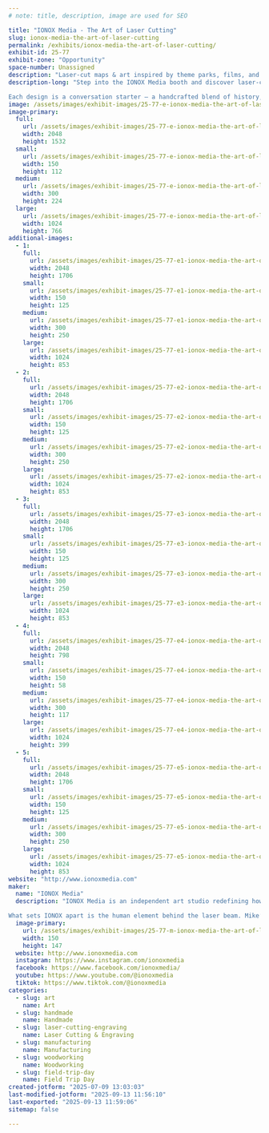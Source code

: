 ```yaml
---
# note: title, description, image are used for SEO

title: "IONOX Media - The Art of Laser Cutting"
slug: ionox-media-the-art-of-laser-cutting
permalink: /exhibits/ionox-media-the-art-of-laser-cutting/
exhibit-id: 25-77
exhibit-zone: "Opportunity"
space-number: Unassigned
description: "Laser-cut maps & art inspired by theme parks, films, and nostalgic places."
description-long: "Step into the IONOX Media booth and discover laser-cut art that captures the magic of the places and stories you love. From detailed topographic maps of legendary theme parks and resorts to imaginative tributes to iconic movies, every piece is crafted with precision and a deep respect for nostalgia. Using advanced laser technology, Mike and Kara transform wood into layered works that feel both modern and timeless.

Each design is a conversation starter — a handcrafted blend of history, pop culture, and storytelling. Whether you’re a lifelong fan of theme parks, a movie buff, or just someone who appreciates unique art, IONOX Media’s creations invite you to revisit your favorite memories in a whole new way. Come see how lasers, craftsmanship, and a spark of imagination can bring your favorite worlds to life!"
image: /assets/images/exhibit-images/25-77-e-ionox-media-the-art-of-laser-cutting-ionox-booth-1-300x224.jpg
image-primary: 
  full:
    url: /assets/images/exhibit-images/25-77-e-ionox-media-the-art-of-laser-cutting-ionox-booth-1-full.jpg
    width: 2048
    height: 1532
  small:
    url: /assets/images/exhibit-images/25-77-e-ionox-media-the-art-of-laser-cutting-ionox-booth-1-150x112.jpg
    width: 150
    height: 112
  medium:
    url: /assets/images/exhibit-images/25-77-e-ionox-media-the-art-of-laser-cutting-ionox-booth-1-300x224.jpg
    width: 300
    height: 224
  large:
    url: /assets/images/exhibit-images/25-77-e-ionox-media-the-art-of-laser-cutting-ionox-booth-1-1024x766.jpg
    width: 1024
    height: 766
additional-images: 
  - 1:
    full:
      url: /assets/images/exhibit-images/25-77-e1-ionox-media-the-art-of-laser-cutting-7c573e7b-feba-4781-86bc-ad039e9f3e8b-full.jpg
      width: 2048
      height: 1706
    small:
      url: /assets/images/exhibit-images/25-77-e1-ionox-media-the-art-of-laser-cutting-7c573e7b-feba-4781-86bc-ad039e9f3e8b-150x125.jpg
      width: 150
      height: 125
    medium:
      url: /assets/images/exhibit-images/25-77-e1-ionox-media-the-art-of-laser-cutting-7c573e7b-feba-4781-86bc-ad039e9f3e8b-300x250.jpg
      width: 300
      height: 250
    large:
      url: /assets/images/exhibit-images/25-77-e1-ionox-media-the-art-of-laser-cutting-7c573e7b-feba-4781-86bc-ad039e9f3e8b-1024x853.jpg
      width: 1024
      height: 853
  - 2:
    full:
      url: /assets/images/exhibit-images/25-77-e2-ionox-media-the-art-of-laser-cutting-5881cc27-3dce-4105-94e1-6b8f69aec88a-full.jpg
      width: 2048
      height: 1706
    small:
      url: /assets/images/exhibit-images/25-77-e2-ionox-media-the-art-of-laser-cutting-5881cc27-3dce-4105-94e1-6b8f69aec88a-150x125.jpg
      width: 150
      height: 125
    medium:
      url: /assets/images/exhibit-images/25-77-e2-ionox-media-the-art-of-laser-cutting-5881cc27-3dce-4105-94e1-6b8f69aec88a-300x250.jpg
      width: 300
      height: 250
    large:
      url: /assets/images/exhibit-images/25-77-e2-ionox-media-the-art-of-laser-cutting-5881cc27-3dce-4105-94e1-6b8f69aec88a-1024x853.jpg
      width: 1024
      height: 853
  - 3:
    full:
      url: /assets/images/exhibit-images/25-77-e3-ionox-media-the-art-of-laser-cutting-70470f92-1f78-453e-80f4-a46f2d84ad50-full.jpg
      width: 2048
      height: 1706
    small:
      url: /assets/images/exhibit-images/25-77-e3-ionox-media-the-art-of-laser-cutting-70470f92-1f78-453e-80f4-a46f2d84ad50-150x125.jpg
      width: 150
      height: 125
    medium:
      url: /assets/images/exhibit-images/25-77-e3-ionox-media-the-art-of-laser-cutting-70470f92-1f78-453e-80f4-a46f2d84ad50-300x250.jpg
      width: 300
      height: 250
    large:
      url: /assets/images/exhibit-images/25-77-e3-ionox-media-the-art-of-laser-cutting-70470f92-1f78-453e-80f4-a46f2d84ad50-1024x853.jpg
      width: 1024
      height: 853
  - 4:
    full:
      url: /assets/images/exhibit-images/25-77-e4-ionox-media-the-art-of-laser-cutting-a7321c5d-9cd9-4975-bac4-94f82e80bef6-full.jpg
      width: 2048
      height: 798
    small:
      url: /assets/images/exhibit-images/25-77-e4-ionox-media-the-art-of-laser-cutting-a7321c5d-9cd9-4975-bac4-94f82e80bef6-150x58.jpg
      width: 150
      height: 58
    medium:
      url: /assets/images/exhibit-images/25-77-e4-ionox-media-the-art-of-laser-cutting-a7321c5d-9cd9-4975-bac4-94f82e80bef6-300x117.jpg
      width: 300
      height: 117
    large:
      url: /assets/images/exhibit-images/25-77-e4-ionox-media-the-art-of-laser-cutting-a7321c5d-9cd9-4975-bac4-94f82e80bef6-1024x399.jpg
      width: 1024
      height: 399
  - 5:
    full:
      url: /assets/images/exhibit-images/25-77-e5-ionox-media-the-art-of-laser-cutting-b8daf6f3-5b93-4b7f-b65b-8858613d75fe-full.jpg
      width: 2048
      height: 1706
    small:
      url: /assets/images/exhibit-images/25-77-e5-ionox-media-the-art-of-laser-cutting-b8daf6f3-5b93-4b7f-b65b-8858613d75fe-150x125.jpg
      width: 150
      height: 125
    medium:
      url: /assets/images/exhibit-images/25-77-e5-ionox-media-the-art-of-laser-cutting-b8daf6f3-5b93-4b7f-b65b-8858613d75fe-300x250.jpg
      width: 300
      height: 250
    large:
      url: /assets/images/exhibit-images/25-77-e5-ionox-media-the-art-of-laser-cutting-b8daf6f3-5b93-4b7f-b65b-8858613d75fe-1024x853.jpg
      width: 1024
      height: 853
website: "http://www.ionoxmedia.com"
maker: 
  name: "IONOX Media"
  description: "IONOX Media is an independent art studio redefining how laser technology can transform nostalgia and pop culture into tangible works of art. Founded and operated by partners Mike and Kara, the company specializes in intricately detailed, laser-cut designs, from topographic maps of iconic theme parks to one-of-a-kind pieces inspired by classic films and fictional worlds. Each design blends modern digital precision with a craftsman’s touch, showcasing how lasers can etch, cut, and layer materials to capture depth, history, and storytelling in ways traditional methods simply can’t.

What sets IONOX apart is the human element behind the laser beam. Mike’s deep-rooted passion for theme park history and cinematic lore, combined with Kara’s steady hand in production and design, fuels a business that has evolved from a garage side project to a six-figure operation with corporate commissions and devoted fans. In an era of mass production, IONOX Media proves that a small team armed with lasers, and a big imagination, can create art that’s equal parts high-tech and heartfelt."
  image-primary:
    url: /assets/images/exhibit-images/25-77-m-ionox-media-the-art-of-laser-cutting-463743462-1076319291160776-5381759150208859996-n-150x147.jpg
    width: 150
    height: 147
  website: http://www.ionoxmedia.com
  instagram: https://www.instagram.com/ionoxmedia
  facebook: https://www.facebook.com/ionoxmedia/
  youtube: https://www.youtube.com/@ionoxmedia
  tiktok: https://www.tiktok.com/@ionoxmedia
categories: 
  - slug: art
    name: Art
  - slug: handmade
    name: Handmade
  - slug: laser-cutting-engraving
    name: Laser Cutting & Engraving
  - slug: manufacturing
    name: Manufacturing
  - slug: woodworking
    name: Woodworking
  - slug: field-trip-day
    name: Field Trip Day
created-jotform: "2025-07-09 13:03:03"
last-modified-jotform: "2025-09-13 11:56:10"
last-exported: "2025-09-13 11:59:06"
sitemap: false

---
```

